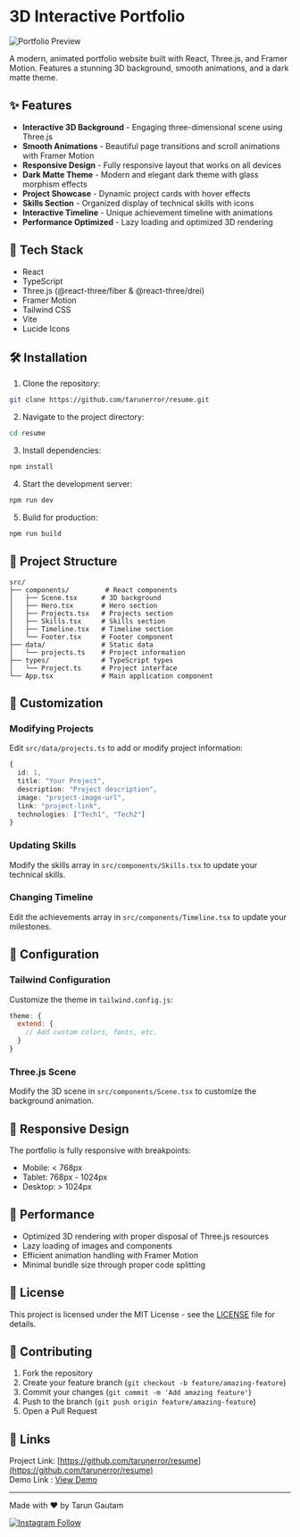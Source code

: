 # 3D Interactive Portfolio

![Portfolio Preview](https://images.unsplash.com/photo-1607799279861-4dd421887fb3?auto=format&fit=crop&q=80&w=1200)

A modern, animated portfolio website built with React, Three.js, and Framer Motion. Features a stunning 3D background, smooth animations, and a dark matte theme.

## ✨ Features

- **Interactive 3D Background** - Engaging three-dimensional scene using Three.js
- **Smooth Animations** - Beautiful page transitions and scroll animations with Framer Motion
- **Responsive Design** - Fully responsive layout that works on all devices
- **Dark Matte Theme** - Modern and elegant dark theme with glass morphism effects
- **Project Showcase** - Dynamic project cards with hover effects
- **Skills Section** - Organized display of technical skills with icons
- **Interactive Timeline** - Unique achievement timeline with animations
- **Performance Optimized** - Lazy loading and optimized 3D rendering

## 🚀 Tech Stack

- React
- TypeScript
- Three.js (@react-three/fiber & @react-three/drei)
- Framer Motion
- Tailwind CSS
- Vite
- Lucide Icons

## 🛠️ Installation

1. Clone the repository:
```bash
git clone https://github.com/tarunerror/resume.git
```

2. Navigate to the project directory:
```bash
cd resume
```

3. Install dependencies:
```bash
npm install
```

4. Start the development server:
```bash
npm run dev
```

5. Build for production:
```bash
npm run build
```

## 📁 Project Structure

```
src/
├── components/         # React components
│   ├── Scene.tsx      # 3D background
│   ├── Hero.tsx       # Hero section
│   ├── Projects.tsx   # Projects section
│   ├── Skills.tsx     # Skills section
│   ├── Timeline.tsx   # Timeline section
│   └── Footer.tsx     # Footer component
├── data/              # Static data
│   └── projects.ts    # Project information
├── types/             # TypeScript types
│   └── Project.ts     # Project interface
└── App.tsx            # Main application component
```

## 🎨 Customization

### Modifying Projects
Edit `src/data/projects.ts` to add or modify project information:

```typescript
{
  id: 1,
  title: "Your Project",
  description: "Project description",
  image: "project-image-url",
  link: "project-link",
  technologies: ["Tech1", "Tech2"]
}
```

### Updating Skills
Modify the skills array in `src/components/Skills.tsx` to update your technical skills.

### Changing Timeline
Edit the achievements array in `src/components/Timeline.tsx` to update your milestones.

## 🔧 Configuration

### Tailwind Configuration
Customize the theme in `tailwind.config.js`:

```javascript
theme: {
  extend: {
    // Add custom colors, fonts, etc.
  }
}
```

### Three.js Scene
Modify the 3D scene in `src/components/Scene.tsx` to customize the background animation.

## 📱 Responsive Design

The portfolio is fully responsive with breakpoints:
- Mobile: < 768px
- Tablet: 768px - 1024px
- Desktop: > 1024px

## 🚀 Performance

- Optimized 3D rendering with proper disposal of Three.js resources
- Lazy loading of images and components
- Efficient animation handling with Framer Motion
- Minimal bundle size through proper code splitting

## 📄 License

This project is licensed under the MIT License - see the [LICENSE](LICENSE) file for details.

## 🤝 Contributing

1. Fork the repository
2. Create your feature branch (`git checkout -b feature/amazing-feature`)
3. Commit your changes (`git commit -m 'Add amazing feature'`)
4. Push to the branch (`git push origin feature/amazing-feature`)
5. Open a Pull Request

## 📧 Links

Project Link: [https://github.com/tarunerror/resume](https://github.com/tarunerror/resume) <br>
Demo Link : [View Demo](https://tarungautam.tech)

---

Made with ❤️ by Tarun Gautam

<a href="https://instagram.com/tan.error">
    <img src="https://img.shields.io/badge/Follow-%40tan.error-ff69b4?style=social&logo=instagram" alt="Instagram Follow">
</a>
